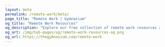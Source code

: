 ```yaml
---
layout: meta
permalink: /remote-work/meta/
page_title: "Remote Work | Gymnasium"
og_title: "Remote Work Resources"
og_description: "Explore our free collection of remote work resources and jobs for workers, managers, and educators and students."
og_art: /img/hub-pages/og/remote-work-resources-og.png
og_url: https://thegymnasium.com/remote-work
---
```

